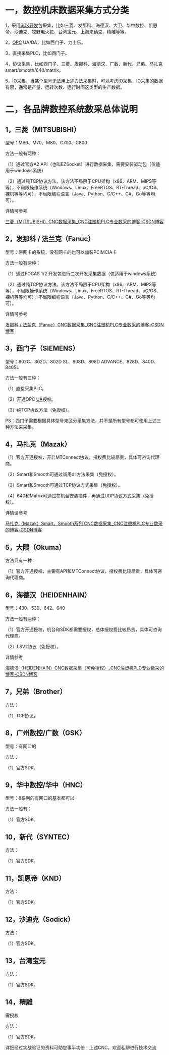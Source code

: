 # 一，数控机床数据采集方式分类

1，采用[SDK开发](https://so.csdn.net/so/search?q=SDK开发&spm=1001.2101.3001.7020)包采集，比如三菱、发那科、海德汉、大卫、华中数控、凯恩帝、沙迪克、牧野电火花、台湾宝元、上海来钠克、精雕等等。

2，[OPC](https://so.csdn.net/so/search?q=OPC&spm=1001.2101.3001.7020) UA/DA，比如西门子、力士乐。

3，直接采集PLC，比如西门子。

4，协议采集，比如西门子、三菱、发那科、海德汉、广数、新代、兄弟、马扎克smart/smooth/640/matrix。

5，IO采集，当某个型号无法用上述方法采集时，可以考虑IO采集，IO采集的数据有限，通常是产量、运转次数、运行时间这类型的生产数据。



# 二，各品牌数控系统数采总体说明

## **1，三菱（MITSUBISHI）** 

型号：M60、M70、M80、C700、C800

方法一般有两种：

（1）通过官方A2 API（也叫EZSocket）进行数据采集，需要安装驱动包（仅适用于windows系统）

（2）通过纯TCP协议方法。该方法不局限于CPU架构（x86、ARM、MIPS等等），不局限操作系统（Windows、Linux、FreeRTOS、RT-Thread、μC/OS、裸机等等均可），不局限编程语言（Java、Python、C/C++、C#、Go等等均可）。

详情可参考

[三菱（MITSUBISHI）CNC数据采集_CNC注塑机PLC专业数采的博客-CSDN博客](https://blog.csdn.net/q22837656/article/details/123979810?spm=1001.2014.3001.5502)

## **2，发那科 / 法兰克（Fanuc）** 

型号：带网卡的系统，没有网卡的也可以加装PCIMCIA卡

方法一般有两种：

（1）通过FOCAS 1/2 开发包进行二次开发采集数据（仅适用于windows系统）

（2）通过纯TCP协议方法。该方法不局限于CPU架构（x86、ARM、MIPS等等），不局限操作系统（Windows、Linux、FreeRTOS、RT-Thread、μC/OS、裸机等等均可），不局限编程语言（Java、Python、C/C++、C#、Go等等均可）。

详情可参考

[发那科 / 法兰克（Fanuc）CNC数据采集_CNC注塑机PLC专业数采的博客-CSDN博客](https://blog.csdn.net/q22837656/article/details/124131978?spm=1001.2014.3001.5502)

## **3，西门子（SIEMENS）** 

型号：802C、802D、802D SL、808D、808D ADVANCE、828D、840D、840SL

方法一般有三种：

（1）直接采集PLC。

（2）开通OPC [UA](https://so.csdn.net/so/search?q=UA&spm=1001.2101.3001.7020)授权。

（3）纯TCP协议方法（免授权）。

PS：西门子需要根据具体型号来区分采集方法，并不是所有型号都可使用上述三种方法来采集。

## **4，马扎克（Mazak）** 

（1）官方开通授权，开启MTConnect协议，授权费比较昂贵，具体可咨询代理商。

（2）Smart和Smooth可通过调用dll方法采集（免授权）。

（3）Smart和Smooth可通过TCP协议方式采集（免授权）。

（4）640和Matrix可通过在机台安装插件，再通过UDP协议方式采集（免授权）。

详情请参考

[马扎克（Mazak）Smart、Smooth系列 CNC数据采集_CNC注塑机PLC专业数采的博客-CSDN博客](https://blog.csdn.net/q22837656/article/details/126026167)



## **5，大隈（Okuma）** 

方法只有一种：

（1）官方开通授权，主要有API和MTConnect协议，授权费比较昂贵，具体可咨询代理商。

## **6，海德汉（HEIDENHAIN）** 

型号：430、530、642、640

方法一般有两种：

（1）官方开通授权，机台和SDK都需要授权，总体授权费比较昂贵，具体可咨询代理商。

（2）LSV2协议（免授权）。

详情参考

[海德汉（HEIDENHAIN）CNC数据采集（可免授权）_CNC注塑机PLC专业数采的博客-CSDN博客](https://blog.csdn.net/q22837656/article/details/124221208)

## **7，兄弟（Brother）** 

方法：

（1）TCP协议。

## **8，广州数控/广数（GSK）** 

型号：有网口的

方法：

（1）官方SDK。

## **9，华中数控/华中（HNC）** 

型号：8系列的有网口的基本都可以

方法一般有：

（1）官方SDK。

## **10，新代（SYNTEC）** 

方法：

（1）官方SDK。

## **11，凯恩帝（KND）** 

方法：

（1）官方SDK。

## **12，沙迪克（Sodick）** 

方法：

（1）官方SDK。

## **13，台湾宝元** 

方法：

（1）官方SDK。

## **14，精雕** 

需授权

方法：

（1）官方SDK。



详细经过实战验证的资料可助您事半功倍！上述CNC，欢迎私聊进行技术交流